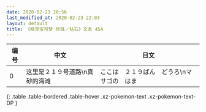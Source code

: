 ```yaml
---
date: 2020-02-23 20:56
last_modified_at: 2020-02-23 22:03
layout: default
title: 《精灵宝可梦 珍珠／钻石》文本 454
---
```

| 编号 | 中文 | 日文 |
| ---- | ---- | ---- |
| 0 | 这里是２１９号道路\n真砂的海滩 | ここは　２１９ばん　どうろ\nマサゴの　はま |
{: .table .table-bordered .table-hover .xz-pokemon-text .xz-pokemon-text-DP }